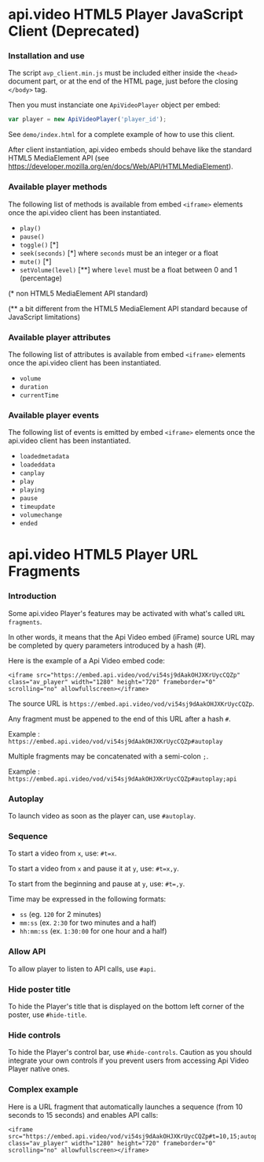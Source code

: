 api.video HTML5 Player JavaScript Client (Deprecated)
======================================

### Installation and use

The script `avp_client.min.js` must be included either inside the `<head>` document part, 
or at the end of the HTML page, just before the closing `</body>` tag.

Then you must instanciate one `ApiVideoPlayer` object per embed:
```javascript
var player = new ApiVideoPlayer('player_id');
```

See `demo/index.html` for a complete example of how to use this client.

After client instantiation, api.video embeds should behave like the standard 
HTML5 MediaElement API (see https://developer.mozilla.org/en/docs/Web/API/HTMLMediaElement).


### Available player methods

The following list of methods is available from embed `<iframe>` elements 
once the api.video client has been instantiated.

- `play()`
- `pause()`
- `toggle()` [*]
- `seek(seconds)` [*] where `seconds` must be an integer or a float
- `mute()` [*]
- `setVolume(level)` [**] where `level` must be a float between 0 and 1 (percentage)

(* non HTML5 MediaElement API standard)

(** a bit different from the HTML5 MediaElement API standard because of JavaScript limitations)

### Available player attributes

The following list of attributes is available from embed `<iframe>` elements 
once the api.video client has been instantiated.

- `volume`
- `duration`
- `currentTime`


### Available player events

The following list of events is emitted by embed `<iframe>` elements once the 
api.video client has been instantiated.

- `loadedmetadata`
- `loadeddata`
- `canplay`
- `play`
- `playing`
- `pause`
- `timeupdate`
- `volumechange`
- `ended`

api.video HTML5 Player URL Fragments
==================================

### Introduction

Some api.video Player's features may be activated with what's called `URL fragments`. 

In other words, it means that the Api Video embed (iFrame) source URL may be completed by query parameters introduced by a hash (#).

Here is the example of a Api Video embed code:
```
<iframe src="https://embed.api.video/vod/vi54sj9dAakOHJXKrUycCQZp" class="av_player" width="1280" height="720" frameborder="0" scrolling="no" allowfullscreen></iframe>
```

The source URL is `https://embed.api.video/vod/vi54sj9dAakOHJXKrUycCQZp`. 

Any fragment must be appened to the end of this URL after a hash `#`.

Example : `https://embed.api.video/vod/vi54sj9dAakOHJXKrUycCQZp#autoplay`

Multiple fragments may be concatenated with a semi-colon `;`.

Example : `https://embed.api.video/vod/vi54sj9dAakOHJXKrUycCQZp#autoplay;api`


### Autoplay

To launch video as soon as the player can, use `#autoplay`.


### Sequence

To start a video from `x`, use: `#t=x`.

To start a video from `x` and pause it at `y`, use: `#t=x,y`.

To start from the beginning and pause at `y`, use: `#t=,y`.

Time may be expressed in the following formats:
- `ss` (eg. `120` for 2 minutes)
- `mm:ss` (ex. `2:30` for two minutes and a half)
- `hh:mm:ss` (ex. `1:30:00` for one hour and a half)


### Allow API

To allow player to listen to API calls, use `#api`.


### Hide poster title

To hide the Player's title that is displayed on the bottom left corner of the poster, use `#hide-title`.


### Hide controls

To hide the Player's control bar, use `#hide-controls`.
Caution as you should integrate your own controls if you prevent users from accessing Api Video Player native ones.


### Complex example

Here is a URL fragment that automatically launches a sequence (from 10 seconds to 15 seconds) and enables API calls:
```
<iframe src="https://embed.api.video/vod/vi54sj9dAakOHJXKrUycCQZp#t=10,15;autoplay;api" class="av_player" width="1280" height="720" frameborder="0" scrolling="no" allowfullscreen></iframe>
```

